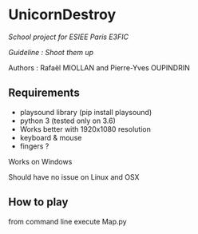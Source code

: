 # UnicornDestroy
 _School project for ESIEE Paris E3FIC_
 
  _Guideline : Shoot them up_ 
  
 Authors : Rafaël MIOLLAN and Pierre-Yves OUPINDRIN
 

## Requirements
- playsound library (pip install playsound) 
- python 3 (tested only on 3.6)
- Works better with 1920x1080 resolution
- keyboard & mouse
- fingers ?

Works on Windows

Should have no issue on Linux and OSX

## How to play
from command line execute Map.py



